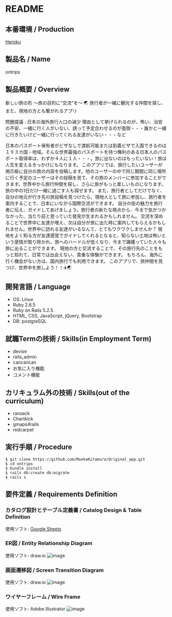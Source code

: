 # README

## 本番環境 / Production
[Heroku]()

## 製品名 / Name
ontrips

## 製品概要 / Overview
新しい旅の形 〜旅の目的に"交流"を〜 🌏
旅行者が一緒に観光する仲間を探し、また、現地の方とも繋がれるアプリ

問題提議 : 日本の海外旅行人口の減少
理由として挙げられるのが、怖い、治安の不安、一緒に行く人がいない、誘って予定合わせるのが面倒・・・誰かと一緒に行きたいけど一緒に行ってくれる友達がいない・・・など

日本のパスポート保有者がビザなしで渡航可能または到着ビザで入国できるのは１９３カ国・地域。そんな世界最強のパスポートを持つ権利のある日本人のパスポート取得率は、わずか４人に１人・・・。旅に出ないのはもったいない！旅は人生を変えるきっかけにもなります。
このアプリでは、旅行したいユーザーが掲示板に自分の旅の内容を投稿します。他のユーザーの中で同じ期間に同じ場所に行く予定のユーザーはその投稿を見て、その旅のメンバーに参加することができます。世界中から旅行仲間を探し、さらに旅がもっと楽しいものになります。旅の中の1日だけ一緒に過ごす人も探せます。
また、旅行者としてだけでなく、自分の地元が行き先の旅投稿を見つけたら、現地人として旅に参加し、旅行者を案内することで、日本にいながら国際交流ができます。
自分の街の魅力を旅行者に伝え、ガイドしてあげましょう。旅行者の新たな視点から、今まで気がつかなかった、当たり前と思っていた発見が生まれるかもしれません。
交流を深めることで世界中に友達が増え、次は自分が旅に出た時に案内してもらえるかもしれません。世界中に訪れる友達がいるなんて、とてもワクワクしませんか？
現地をよく知る方が友達感覚でガイドしてくれるとなると、知らない土地は怖いという感情が取り除かれ、旅へのハードルが低くなり、今まで躊躇っていた人々も旅に出ることができます。
現地の方と交流することで、その旅行先のことをもっと知れて、日常では出会えない、貴重な体験ができます。
もちろん、海外に行く機会がない方は、国内旅行でも利用できます。
このアプリで、旅仲間を見つけ、世界中を旅しよう！！✈️🌏

## 開発言語 / Language
- OS: Linux
- Ruby 2.6.5
- Ruby on Rails 5.2.5
- HTML, CSS, JavaScript, jQuery, Bootstrap
- DB: postgreSQL

## 就職Termの技術 / Skills(in Employment Term)
- devise
- rails_admin
- cancancan
- お気に入り機能
- コメント機能

## カリキュラム外の技術 / Skills(out of the curriculum)
- ransack
- Chartkick
- gmaps4rails
- redcarpet

## 実行手順 / Procedure
```
$ git clone https://github.com/MoekaKitamura/Original_app.git
$ cd ontrips
$ bundle install
$ rails db:create db:migrate
$ rails s
```

## 要件定義 / Requirements Definition

### カタログ設計とテーブル定義書 / Catalog Design & Table Definition
使用ソフト: [Google Sheets](https://docs.google.com/spreadsheets/d/1ENKwAzdYHMGjMbthwnVfu-RVuUPE5uRBg9CM09zGx9c/edit?usp=sharing)

### ER図 / Entity Relationship Diagram
使用ソフト: draw.io
![image](https://github.com/MoekaKitamura/Original_app/blob/master/docs/ER.png)

### 画面遷移図 / Screen Transition Diagram
使用ソフト: draw.io
![image](https://github.com/MoekaKitamura/Original_app/blob/master/docs/Screen_Transition.png)

### ワイヤーフレーム / Wire Frame
使用ソフト: Adobe Illustrator
![image](https://github.com/MoekaKitamura/Original_app/blob/master/docs/wire_frame.png)
